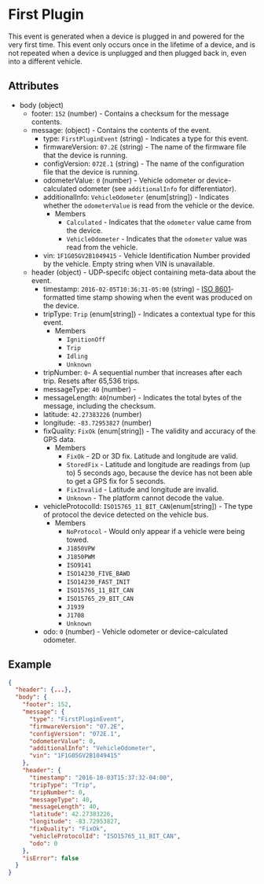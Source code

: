 # First Plugin
This event is generated when a device is plugged in and powered for the very first time. This event only occurs once in the lifetime of a device, and is not repeated when a device is unplugged and then plugged back in, even into a different vehicle.

## Attributes

- body (object)
  - footer: `152` (number) - Contains a checksum for the message contents.
  - message: (object) - Contains the contents of the event.
    - type: `FirstPluginEvent` (string) - Indicates a type for this event.
    - firmwareVersion: `07.2E` (string) - The name of the firmware file that the device is running.
    - configVersion: `072E.1` (string) - The name of the configuration file that the device is running.
    - odometerValue: `0` (number) - Vehicle odometer or device-calculated odometer (see `additionalInfo` for differentiator).
    - additionalInfo: `VehicleOdometer` (enum[string]) - Indicates whether the `odometerValue` is read from the vehicle or the device.
      - Members        
        - `Calculated` - Indicates that the `odometer` value came from the device.
        - `VehicleOdometer` - Indicates that the `odometer` value was read from the vehicle.
    - vin: `1F1G05GV2B1049415` - Vehicle Identification Number provided by the vehicle. Empty string when VIN is unavailable.
  - header (object) - UDP-specifc object containing meta-data about the event.
    - timestamp: `2016-02-05T10:36:31-05:00` (string) - [ISO 8601](https://en.wikipedia.org/wiki/ISO_8601)-formatted time stamp showing when the event was produced on the device.
    - tripType: `Trip` (enum[string]) - Indicates a contextual type for this event.
      - Members
        - `IgnitionOff`
        - `Trip`
        - `Idling`
        - `Unknown`
    - tripNumber: `0`- A sequential number that increases after each trip. Resets after 65,536 trips.
    - messageType: `40` (number) -
    - messageLength: `40`(number) - Indicates the total bytes of the message, including the checksum.
    - latitude: `42.27383226` (number)
    - longitude: `-83.72953827` (number)
    - fixQuality: `FixOk` (enum[string]) - The validity and accuracy of the GPS data.
      - Members
        - `FixOk` - 2D or 3D fix. Latitude and longitude are valid.
        - `StoredFix` - Latitude and longitude are readings from (up to) 5 seconds ago, because the device has not been able to get a GPS fix for 5 seconds.
        - `FixInvalid` - Latitude and longitude are invalid.
        - `Unknown` - The platform cannot decode the value.
    - vehicleProtocolId: `ISO15765_11_BIT_CAN`(enum[string]) - The type of protocol the device detected on the vehicle bus.
      - Members
        - `NoProtocol` - Would only appear if a vehicle were being towed. 
        - `J1850VPW`
        - `J1850PWM`
        - `ISO9141`
        - `ISO14230_FIVE_BAWD`
        - `ISO14230_FAST_INIT`
        - `ISO15765_11_BIT_CAN`
        - `ISO15765_29_BIT_CAN`
        - `J1939`
        - `J1708`
        - `Unknown`
    - odo: `0` (number) - Vehicle odometer or device-calculated odometer.
    
## Example

```json
{
  "header": {...},
  "body": {
    "footer": 152,
    "message": {
      "type": "FirstPluginEvent",
      "firmwareVersion": "07.2E",
      "configVersion": "072E.1",
      "odometerValue": 0,
      "additionalInfo": "VehicleOdometer",
      "vin": "1F1G05GV2B1049415"
    },
    "header": {
      "timestamp": "2016-10-03T15:37:32-04:00",
      "tripType": "Trip",
      "tripNumber": 0,
      "messageType": 40,
      "messageLength": 40,
      "latitude": 42.27383226,
      "longitude": -83.72953827,
      "fixQuality": "FixOk",
      "vehicleProtocolId": "ISO15765_11_BIT_CAN",
      "odo": 0
    },
    "isError": false
  }
}
```
